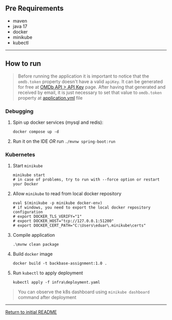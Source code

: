 ## Pre Requirements
- maven
- java 17
- docker
- minikube
- kubectl
---
## How to run

> Before running the application it is important to notice that the `omdb.token` property doesn't have a valid `apiKey`. It can be
> generated for free at [OMDb API > API Key](http://www.omdbapi.com/apikey.aspx) page. After having that generated and received by email,
> it is just necessary to set that value to `omdb.token` property at [application.yml](/src/main/resources/application.yml) file

### Debugging

1. Spin up docker services (mysql and redis):
   ```
   docker compose up -d
   ```
2. Run it on the IDE *OR* run `./mvnw spring-boot:run`

### Kubernetes

1. Start `minikube`
   ```
   minikube start
   # in case of problems, try to run with --force option or restart your Docker
   ```
2. Allow `minikube` to read from local docker repository
   ```
   eval $(minikube -p minikube docker-env)
   # if windows, you need to export the local docker repository configuration
   # export DOCKER_TLS_VERIFY="1"
   # export DOCKER_HOST="tcp://127.0.0.1:51200"
   # export DOCKER_CERT_PATH="C:\Users\eduar\.minikube\certs"
   ```
3. Compile application
   ```
   .\mvnw clean package
   ```
4. Build `docker` image
   ```
   docker build -t backbase-assignment:1.0 .
   ```
5. Run `kubectl` to apply deployment
   ```
   kubectl apply -f infra\deployment.yaml
   ```
> You can observe the k8s dashboard using `minikube dashboard` command after deployment
---

[Return to initial README](README.md)